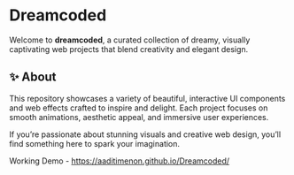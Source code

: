 # Dreamcoded

Welcome to **dreamcoded**, a curated collection of dreamy, visually captivating web projects that blend creativity and elegant design.

## ✨ About

This repository showcases a variety of beautiful, interactive UI components and web effects crafted to inspire and delight. Each project focuses on smooth animations, aesthetic appeal, and immersive user experiences.

If you’re passionate about stunning visuals and creative web design, you’ll find something here to spark your imagination.

Working Demo - https://aaditimenon.github.io/Dreamcoded/

